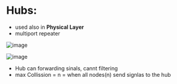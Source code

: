 # Hubs:
- used also in **Physical Layer**
- multiport repeater

![image](https://user-images.githubusercontent.com/77873383/173210992-abf5749e-1b08-42a7-9806-f01e7f44886a.png)

 ![image](https://user-images.githubusercontent.com/77873383/173211036-afec5f6a-162d-42b5-9ad3-f8900de06e2c.png)

- Hub can forwarding sinals, cannt filtering 
- max Collission = n = when all nodes(n) send signlas to the hub
